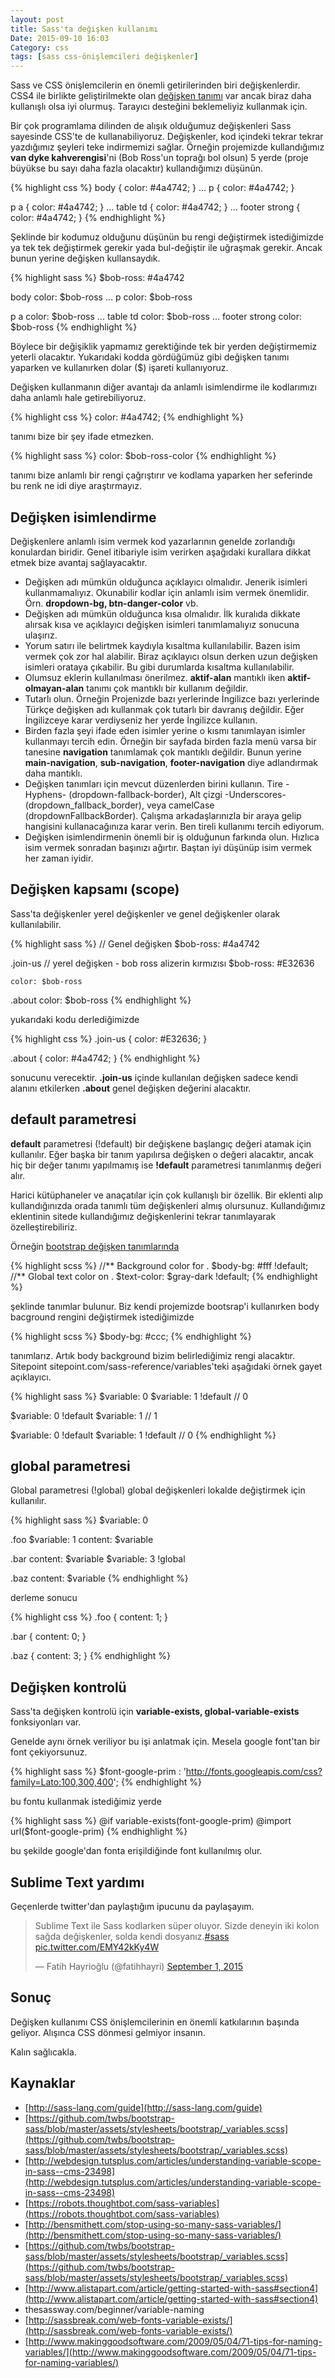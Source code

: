 ```yaml
---
layout: post
title: Sass'ta değişken kullanımı
Date: 2015-09-10 16:03
Category: css
tags: [sass css-önişlemcileri değişkenler]
---
```



Sass ve CSS önişlemcilerin en önemli getirilerinden biri değişkenlerdir. CSS4 ile birlikte geliştirilmekte olan [değişken tanımı](http://www.w3.org/TR/2012/WD-css-variables-20120410/) var ancak biraz daha kullanışlı olsa iyi olurmuş. Tarayıcı desteğini beklemeliyiz kullanmak için.

Bir çok programlama dilinden de alışık olduğumuz değişkenleri Sass sayesinde CSS'te de kullanabiliyoruz. Değişkenler, kod içindeki tekrar tekrar yazdığımız şeyleri teke indirmemizi sağlar. Örneğin projemizde kullandığımız **van dyke kahverengisi**'ni (Bob Ross'un toprağı bol olsun) 5 yerde (proje büyükse bu sayı daha fazla olacaktır) kullandığımızı düşünün. 

{% highlight css %}
body {
    color: #4a4742;
}
...
p {
    color: #4a4742;
}

p a {
    color: #4a4742;
}
...
table td {
    color: #4a4742;
}
...
footer strong {
    color: #4a4742;
}
{% endhighlight %}

Şeklinde bir kodumuz olduğunu düşünün bu rengi değiştirmek istediğimizde ya tek tek değiştirmek gerekir yada bul-değiştir ile uğraşmak gerekir. Ancak bunun yerine değişken kullansaydık.

{% highlight sass %}
$bob-ross: #4a4742

body
    color: $bob-ross
...
p
    color: $bob-ross

p a
    color: $bob-ross
...
table td
    color: $bob-ross
...
footer strong
    color: $bob-ross
{% endhighlight %}

Böylece bir değişiklik yapmamız gerektiğinde tek bir yerden değiştirmemiz yeterli olacaktır. Yukarıdaki kodda gördüğümüz gibi değişken tanımı yaparken ve kullanırken dolar ($) işareti kullanıyoruz. 

Değişken kullanmanın diğer avantajı da anlamlı isimlendirme ile kodlarımızı daha anlamlı hale getirebiliyoruz.

{% highlight css %}
color: #4a4742;
{% endhighlight %}

tanımı bize bir şey ifade etmezken.

{% highlight sass %}
color: $bob-ross-color
{% endhighlight %}

tanımı bize anlamlı bir rengi çağrıştırır ve kodlama yaparken her seferinde bu renk ne idi diye araştırmayız.

## Değişken isimlendirme

Değişkenlere anlamlı isim vermek kod yazarlarının genelde zorlandığı konulardan biridir. Genel itibariyle isim verirken aşağıdaki kurallara dikkat etmek bize avantaj sağlayacaktır.

 - Değişken adı mümkün olduğunca açıklayıcı olmalıdır. Jenerik isimleri kullanmamalıyız. Okunabilir kodlar için anlamlı isim vermek önemlidir. Örn. **dropdown-bg, btn-danger-color** vb.
 - Değişken adı mümkün olduğunca kısa olmalıdır. İlk kuralıda dikkate alırsak kısa ve açıklayıcı değişken isimleri tanımlamalıyız sonucuna ulaşırız. 
 - Yorum satırı ile belirtmek kaydıyla kısaltma kullanılabilir. Bazen isim vermek çok zor hal alabilir. Biraz açıklayıcı olsun derken uzun değişken isimleri orataya çıkabilir. Bu gibi durumlarda kısaltma kullanılabilir.
 - Olumsuz eklerin kullanılması önerilmez. **aktif-alan** mantıklı iken **aktif-olmayan-alan** tanımı çok mantıklı bir kullanım değildir.
 - Tutarlı olun. Örneğin Projenizde bazı yerlerinde İngilizce bazı yerlerinde Türkçe değişken adı kullanmak çok tutarlı bir davranış değildir. Eğer İngilizceye karar verdiyseniz her yerde İngilizce kullanın.
 - Birden fazla şeyi ifade eden isimler yerine o kısmı tanımlayan isimler kullanmayı tercih edin. Örneğin bir sayfada birden fazla menü varsa bir tanesine **navigation** tanımlamak çok mantıklı değildir. Bunun yerine **main-navigation**, **sub-navigation**, **footer-navigation** diye adlandırmak daha mantıklı.
 - Değişken tanımları için mevcut düzenlerden birini kullanın. Tire -Hyphens- (dropdown-fallback-border), Alt çizgi -Underscores- (dropdown_fallback_border), veya camelCase  (dropdownFallbackBorder).  Çalışma arkadaşlarınızla bir araya gelip hangisini kullanacağınıza karar verin. Ben tireli kullanımı tercih ediyorum.
 - Değişken isimlendirmenin önemli bir iş olduğunun farkında olun. Hızlıca isim vermek sonradan başınızı ağırtır. Baştan iyi düşünüp isim vermek her zaman iyidir.

## Değişken kapsamı (scope)

Sass'ta değişkenler yerel değişkenler ve genel değişkenler olarak kullanılabilir.

{% highlight sass %}
// Genel değişken
$bob-ross: #4a4742

.join-us
    // yerel değişken - bob ross alizerin kırmızısı
    $bob-ross: #E32636

    color: $bob-ross

.about
    color: $bob-ross
{% endhighlight %}
        
yukarıdaki kodu derlediğimizde

{% highlight css %}
.join-us {
  color: #E32636;
}

.about {
  color: #4a4742;
}
{% endhighlight %}

sonucunu verecektir. **.join-us** içinde kullanılan değişken sadece kendi alanını etkilerken **.about** genel değişken değerini alacaktır.

## default parametresi

**default** parametresi (!default) bir değişkene başlangıç değeri atamak için kullanılır. Eğer başka bir tanım yapılırsa değişken o değeri alacaktır, ancak hiç bir değer tanımı yapılmamış ise **!default** parametresi tanımlanmış değeri alır.

Harici kütüphaneler ve anaçatılar için çok kullanışlı bir özellik. Bir eklenti alıp kullandığınızda orada tanımlı tüm değişkenleri almış olursunuz. Kullandığımız eklentinin sitede kullandığımız değişkenlerini tekrar tanımlayarak özelleştirebiliriz. 

Örneğin [bootstrap değişken tanımlarında](https://github.com/twbs/bootstrap-sass/blob/master/assets/stylesheets/bootstrap/_variables.scss)

{% highlight scss %}
//** Background color for <body>.
$body-bg: #fff !default;
//** Global text color on <body>.
$text-color: $gray-dark !default;
{% endhighlight %}

şeklinde tanımlar bulunur. Biz kendi projemizde bootsrap'i kullanırken body bacground rengini değiştirmek istediğimizde 

{% highlight scss %}
$body-bg: #ccc;
{% endhighlight %}

tanımlarız. Artık body background bizim belirlediğimiz rengi alacaktır. Sitepoint sitepoint.com/sass-reference/variables'teki aşağıdaki örnek gayet açıklayıcı.

{% highlight sass %}
$variable: 0
$variable: 1 !default
// 0

$variable: 0 !default
$variable: 1
// 1

$variable: 0 !default
$variable: 1 !default
// 0
{% endhighlight %}

## global parametresi 

Global parametresi (!global) global değişkenleri lokalde değiştirmek için kullanılır.

{% highlight sass %}
$variable: 0

.foo
    $variable: 1
    content: $variable

.bar
    content: $variable
    $variable: 3 !global

.baz
    content: $variable
{% endhighlight %}

derleme sonucu

{% highlight css %}
.foo {
  content: 1;
}

.bar {
  content: 0;
}

.baz {
  content: 3;
}
{% endhighlight %}

## Değişken kontrolü

Sass'ta değişken kontrolü için **variable-exists, global-variable-exists** fonksiyonları var. 

Genelde aynı örnek veriliyor bu işi anlatmak için. Mesela google font'tan bir font çekiyorsunuz. 

{% highlight sass %}
$font-google-prim : 'http://fonts.googleapis.com/css?family=Lato:100,300,400';
{% endhighlight %}

bu fontu kullanmak istediğimiz yerde

{% highlight sass %}
@if variable-exists(font-google-prim)
  @import url($font-google-prim)
{% endhighlight %}

bu şekilde google'dan fonta erişildiğinde font kullanılmış olur.

## Sublime Text yardımı

Geçenlerde twitter'dan paylaştığım ipucunu da paylaşayım.

<blockquote class="twitter-tweet" data-partner="tweetdeck"><p lang="tr" dir="ltr">Sublime Text ile Sass kodlarken süper oluyor. Sizde deneyin iki kolon sağda değişkenler, solda kendi dosyanız.<a href="https://twitter.com/hashtag/sass?src=hash">#sass</a> <a href="http://t.co/EMY42kKy4W">pic.twitter.com/EMY42kKy4W</a></p>&mdash; Fatih Hayrioğlu (@fatihhayri) <a href="https://twitter.com/fatihhayri/status/638647716323721216">September 1, 2015</a></blockquote>
<script async src="//platform.twitter.com/widgets.js" charset="utf-8"></script>

## Sonuç

Değişken kullanımı CSS önişlemcilerinin en önemli katkılarının başında geliyor. Alışınca CSS dönmesi gelmiyor insanın. 

Kalın sağlıcakla.

## Kaynaklar

 - [http://sass-lang.com/guide](http://sass-lang.com/guide)
 - [https://github.com/twbs/bootstrap-sass/blob/master/assets/stylesheets/bootstrap/_variables.scss](https://github.com/twbs/bootstrap-sass/blob/master/assets/stylesheets/bootstrap/_variables.scss)
 - [http://webdesign.tutsplus.com/articles/understanding-variable-scope-in-sass--cms-23498](http://webdesign.tutsplus.com/articles/understanding-variable-scope-in-sass--cms-23498)
 - [https://robots.thoughtbot.com/sass-variables](https://robots.thoughtbot.com/sass-variables)
 - [http://bensmithett.com/stop-using-so-many-sass-variables/](http://bensmithett.com/stop-using-so-many-sass-variables/)
 - [https://github.com/twbs/bootstrap-sass/blob/master/assets/stylesheets/bootstrap/_variables.scss](https://github.com/twbs/bootstrap-sass/blob/master/assets/stylesheets/bootstrap/_variables.scss)
 - [http://www.alistapart.com/article/getting-started-with-sass#section4](http://www.alistapart.com/article/getting-started-with-sass#section4)
 - thesassway.com/beginner/variable-naming
 - [http://sassbreak.com/web-fonts-variable-exists/](http://sassbreak.com/web-fonts-variable-exists/)
 - [http://www.makinggoodsoftware.com/2009/05/04/71-tips-for-naming-variables/](http://www.makinggoodsoftware.com/2009/05/04/71-tips-for-naming-variables/)